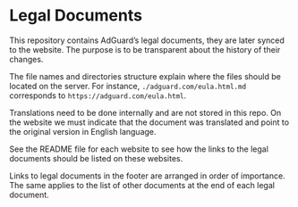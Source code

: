 # Legal Documents

This repository contains AdGuard’s legal documents, they are later synced to the
website. The purpose is to be transparent about the history of their changes.

The file names and directories structure explain where the files should be
located on the server. For instance, `./adguard.com/eula.html.md` corresponds
to `https://adguard.com/eula.html`.

Translations need to be done internally and are not stored in this repo.
On the website we must indicate that the document was translated and point to
the original version in English language.

See the README file for each website to see how the links to the legal documents should be listed on these websites.

Links to legal documents in the footer are arranged in order of importance. The same applies to the list of other documents at the end of each legal document.
